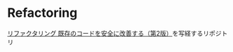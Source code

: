 # Refactoring
[リファクタリング 既存のコードを安全に改善する（第2版）](https://www.ohmsha.co.jp/book/9784274224546/)を写経するリポジトリ
